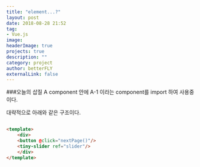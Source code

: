 ```yaml
---
title: "element...?"
layout: post
date: 2018-08-28 21:52
tag: 
- Vue.js
image: 
headerImage: true
projects: true
description: ""
category: project
author: betterFLY
externalLink: false
---
```


###오늘의 삽질
A component 안에 A-1 이라는 component를 import 하여 사용중이다.

대략적으로 아래와 같은 구조이다.

```html

<template>
    <div>
    <button @click="nextPage()"/>
    <tiny-slider ref="slider"/>
    </div>
</template>

```

<template> 는 현재 주 Component이며, <tiny-sldier>라는 외부 Component를 import 한 형태이다.
이 상황에서 tiny-slider의 이벤트를 발생시키기 위해서는  this.$refs.slider.goTo(); 와 같이 실행한다.

실제로 tiny-slider의 goTo 메서드는 슬라이더 내의 페이징처리를 해주는 역할을 한다.

내가 할 일은 이제 저 페이지가 현재 몇페이지인지만 찍어주면되는 아주 간단한 작업이다.

그래서 다음과 같이 구현했다.

```html

<template>
    <div>
    <button @click="nextPage()"/>
    <p> {{currentPage}} / {{totalPage}} </p>
    <tiny-slider ref="slider"/>
    </div>
</template>

<sciprt>
// Vue 선언부
data : {
    currentPage : 1,
    totalPage : ''
}

method : {
    nextPage(){
        if(this.currentPage < this.totalPage){
            this.currentPage += 1;
        }

        this.$refs.slider.goTo();
    }
}

</script>

```

현재 페이지가 전체페이지보다 작을때 페이지의 값을 +1 해주는 아주 단순한 함수이다.

그런데... nextPage() 함수를 호출되며 currentPage의 값이 1씩 계속 증가하지만 tiny-slider의 페이지는 넘어가지 않고 제자리에서 돌기만 한다.
그리고 *currentPage > totalPage* 상태가 되어서야 tiny-slider의 페이징이 이루어 진다.

다시 말해 if문을 통해 this.currentPage 변수에 변화가 일어나지 않을때, 그제서야 화면이 슬라이드된다.

오전에 계속 문제를 해결하지 못했고, 과장님이 담배를 태우러 나가실때 따라나가 여쭤봤다.

늘상 말씀하시듯, '잘해봐... 잘생각해봐...' 라는 짧은 대답과 함께 엘리먼트가 생성이 제대로 됐는지 확인해보라고 하신다.

엘리먼트가 생성이 안됐다...? 버튼 엘리먼트가 생성이 안되었던 것일까

왜 현재의 컴포넌트에서 이벤트가 일어날때 참조된 컴포넌트의 이벤트가 작동되지 않는것일까

이것말고도 오늘은 webpack 빌드시 less파일을 compile하는 이슈도 있었지만 이것 역시 해결하지 못했다.

오늘은 아주 찜찜한 퇴근을 했다.

심지어 키보드에 커피를 쏟아서 고장난 상태이다.

어제부터 계속해서 비가 내리고, 핸드폰에선 비를 조심하라는 재난문자가 폭주한다.

내 마음에도 비가 내리는 적적한 하루다.